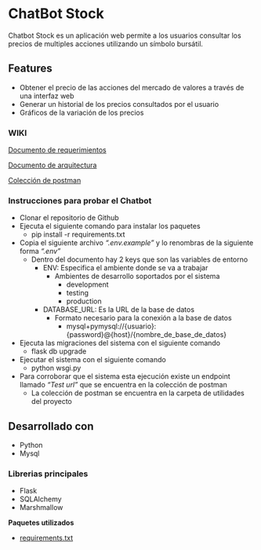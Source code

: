 # ChatBot Stock

Chatbot Stock es un aplicación web permite a los usuarios consultar los precios de multiples acciones utilizando un símbolo bursátil.


## Features

* Obtener el precio de las acciones del mercado de valores a través de una interfaz web
* Generar un historial de los precios consultados por el usuario
* Gráficos de la variación de los precios

### WIKI
[Documento de requerimientos](https://github.com/bboytoom/Chatbot-Stock/wiki/Documento-de-requerimientos)

[Documento de arquitectura](https://github.com/bboytoom/Chatbot-Stock/wiki/Documento-de-arquitectura)

[Colección de postman](https://github.com/bboytoom/Chatbot-Stock/blob/develop/utilities/ChatBot_Stock.postman_collection.json)


### Instrucciones para probar el Chatbot

* Clonar el repositorio de Github
* Ejecuta el siguiente comando para instalar los paquetes
    - pip install -r requirements.txt
* Copia el siguiente archivo *“.env.example”* y lo renombras de la siguiente forma *“.env”*
    - Dentro del documento hay 2 keys que son las variables de entorno
        - ENV: Especifica el ambiente donde se va a trabajar
            - Ambientes de desarrollo soportados por el sistema
                - development
                - testing
                - production
        - DATABASE_URL: Es la URL de la base de datos
            - Formato necesario para la conexión a la base de datos
                - mysql+pymysql://{usuario}:{password}@{host}/{nombre_de_base_de_datos}
* Ejecuta las migraciones del sistema con el siguiente comando
    - flask db upgrade
* Ejecutar el sistema con el siguiente comando
    - python wsgi.py
* Para corroborar que el sistema esta ejecución existe un endpoint llamado *“Test url”* que se encuentra en la colección de postman
    - La colección de postman se encuentra en la carpeta de utilidades del proyecto


## Desarrollado con

* Python
* Mysql


### Librerias principales

* Flask
* SQLAlchemy
* Marshmallow

**Paquetes utilizados**

* [requirements.txt](https://github.com/bboytoom/Chatbot-Stock/blob/develop/requirements.txt)
